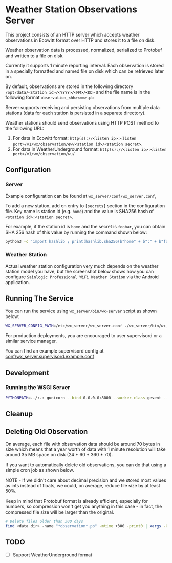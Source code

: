 # Weather Station Observations Server

This project consists of an HTTP server which accepts weather observations in Ecowitt format over
HTTP and stores it to a file on disk.

Weather observation data is processed, normalized, serialized to Protobuf and written to a file on
disk.

Currently it supports 1 minute reporting interval. Each observation is stored in a specially
formatted and named file on disk which can be retrieved later on.

By default, observations are stored in the following directory
``/opt/data/<station id>/<YYYY>/<MM>/<DD>`` and the file name is in the following format
``observation_<hh><mm>.pb``

Server supports receiving and persisting observations from multiple data stations (data for each
station is persisted in a separate directory).

Weather stations should send observations using HTTP POST method to the following URL:

1. For data in Ecowitt format: ``http(s)://<listen ip>:<listen port>/v1/wx/observation/ew/<station id>/<station secret>``.
2. For data in WeatherUnderground format: ``http(s)://<listen ip>:<listen port>/v1/wx/observation/wu/``

## Configuration

### Server

Example configuration can be found at ``wx_server/conf/wx_server.conf``,

To add a new station, add en entry to ``[secrets]`` section in the configuration file. Key name
is station id (e.g. ``home``) and the value is SHA256 hash of ``<station id>:<station secret>``.

For example, if the station id is ``home`` and the secret is ``foobar``, you can obtain SHA 256
hash of this value by running the command shown below:

```bash
python3 -c 'import hashlib ; print(hashlib.sha256(b"home" + b":" + b"foobar").hexdigest())'
```

### Weather Station

Actual weather station configuration very much depends on the weather station model you have, but
the screenshot below shows how you can configure ``Sainlogic Professional WiFi Weather Station``
via the Android application.

## Running The Service

You can run the service using ``wx_server/bin/wx-server`` script as shown below:

```bash
WX_SERVER_CONFIG_PATH=/etc/wx_server/wx_server.conf ./wx_server/bin/wx_server
```

For production deployments, you are encouraged to user supervisord or a similar service manager.

You can find an example supervisord config at
[conf/wx_server.supervisord.example.conf](conf/wx_server.supervisord.example.conf)

## Development

### Running the WSGI Server

```bash
PYTHONPATH=../:.: gunicorn --bind 0.0.0.0:8000 --worker-class gevent --workers 1 --threads 8 wx_server.wsgi:app
```

## Cleanup

## Deleting Old Observation

On average, each file with observation data should be around 70 bytes in size which means
that a year worth of data with 1 minute resolution will take around 35 MB space on disk
(24 * 60 * 360 * 70).

If you want to automatically delete old observations, you can do that using a simple cron job as
shown below.

NOTE - If we didn't care about decimal precision and we stored most values as ints instead of
floats, we could, on average, reduce file size by at least 50%.

Keep in mind that Protobuf format is already efficient, especially for numbers, so compression
won't get you anything in this case - in fact, the compressed file size will be larger than the
original.

```bash
# Delete files older than 300 days
find <data dir> -name "*observation*.pb" -mtime +300 -print0 | xargs -0 rm
```

## TODO

- [ ] Support WeatherUnderground format
